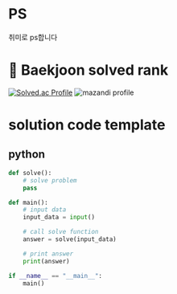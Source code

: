# PS
<p>취미로 ps합니다</p>

# 🏅 Baekjoon solved rank

[![Solved.ac Profile](http://mazassumnida.wtf/api/generate_badge?boj=linux)](https://solved.ac/profile/linux)
![mazandi profile](http://mazandi.herokuapp.com/api?handle=linux&theme=warm)

# solution code template
## python
```python
def solve():
    # solve problem
    pass

def main():
    # input data
    input_data = input()

    # call solve function
    answer = solve(input_data)

    # print answer
    print(answer)

if __name__ == "__main__":
    main()
```
